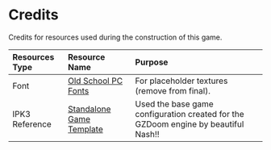 # Credits

Credits for resources used during the construction of this game.

| Resources Type | Resource Name | Purpose |
| :- | :- | :- |
| Font | [Old School PC Fonts](https://int10h.org/oldschool-pc-fonts/) | For placeholder textures (remove from final). |
| IPK3 Reference | [Standalone Game Template](https://forum.zdoom.org/viewtopic.php?f=37&t=70232&) | Used the base game configuration created for the GZDoom engine by beautiful Nash!! |



